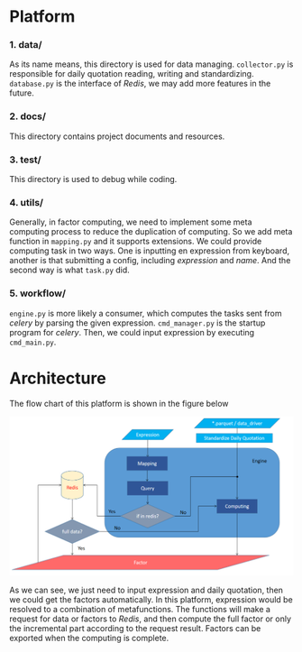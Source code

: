 # Platform

### 1. data/
As its name means, this directory is used for data managing. `collector.py` is responsible for daily quotation reading, writing and standardizing. `database.py` is the interface of *Redis*, we may add more features in the future.

### 2. docs/
This directory contains project documents and resources.

### 3. test/
This directory is used to debug while coding.

### 4. utils/
Generally, in factor computing, we need to implement some meta computing process to reduce the duplication of computing. So we add meta function in `mapping.py` and it supports extensions. We could provide computing task in two ways. One is inputting en expression from keyboard, another is that submitting a config, including *expression* and *name*. And the second way is what `task.py` did.

### 5. workflow/
`engine.py` is more likely a consumer, which computes the tasks sent from *celery* by parsing the given expression. `cmd_manager.py` is the startup program for *celery*. Then, we could input expression by executing `cmd_main.py`.

# Architecture
The flow chart of this platform is shown in the figure below

![](docs/architecture.png)

As we can see, we just need to input expression and daily quotation, then we could get the factors automatically. In this platform, expression would be resolved to a combination of metafunctions. The functions will make a request for data or factors to *Redis*, and then compute the full factor or only the incremental part according to the request result. Factors can be exported when the computing is complete.